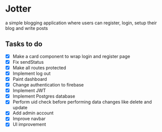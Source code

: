 # Jotter
a simple blogging application where users can register, login, setup their blog and write posts

## Tasks to do
- [x] Make a card component to wrap login and register page
- [x] Fix sendStatus
- [x] Make all routes protected
- [x] Implement log out
- [x] Paint dashboard
- [x] Change authentication to firebase
- [x] Implement JWT
- [x] Implement Postgres database
- [x] Perform uid check before performing data changes like delete and update
- [x] Add admin account
- [x] Improve navbar
- [x] UI improvement